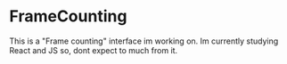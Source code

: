 # FrameCounting
This is a "Frame counting" interface im working on. Im currently studying React and JS so, dont expect to much from it.
